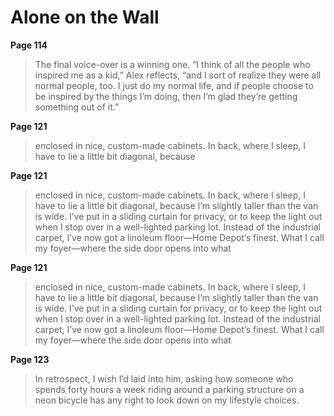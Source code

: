 # ﻿Alone on the Wall

**Page 114**

> The final voice-over is a winning one. “I think of all the people who inspired me as a kid,” Alex reflects, “and I sort of realize they were all normal people, too. I just do my normal life, and if people choose to be inspired by the things I’m doing, then I’m glad they’re getting something out of it.”

**Page 121**

> enclosed in nice, custom-made cabinets. In back, where I sleep, I have to lie a little bit diagonal, because

**Page 121**

> enclosed in nice, custom-made cabinets. In back, where I sleep, I have to lie a little bit diagonal, because I’m slightly taller than the van is wide. I’ve put in a sliding curtain for privacy, or to keep the light out when I stop over in a well-lighted parking lot. Instead of the industrial carpet, I’ve now got a linoleum floor—Home Depot’s finest. What I call my foyer—where the side door opens into what

**Page 121**

> enclosed in nice, custom-made cabinets. In back, where I sleep, I have to lie a little bit diagonal, because I’m slightly taller than the van is wide. I’ve put in a sliding curtain for privacy, or to keep the light out when I stop over in a well-lighted parking lot. Instead of the industrial carpet, I’ve now got a linoleum floor—Home Depot’s finest. What I call my foyer—where the side door opens into what

**Page 123**

> In retrospect, I wish I’d laid into him, asking how someone who spends forty hours a week riding around a parking structure on a neon bicycle has any right to look down on my lifestyle choices.

